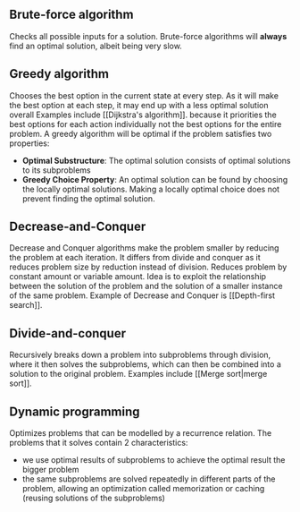 ## Brute-force algorithm
Checks all possible inputs for a solution. Brute-force algorithms will **always** find an optimal solution, albeit being very slow.
## Greedy algorithm
Chooses the best option in the current state at every step. As it will make the best option at each step, it may end up with a less optimal solution overall 
Examples include [[Dijkstra's algorithm]]. 
because it priorities the best options for each action individually not the best options for the entire problem. 
A greedy algorithm will be optimal if the problem satisfies two properties:
- **Optimal Substructure**: The optimal solution consists of optimal solutions to its subproblems
- **Greedy Choice Property**: An optimal solution can be found by choosing the locally optimal solutions. Making a locally optimal choice does not prevent finding the optimal solution.

## Decrease-and-Conquer
Decrease and Conquer algorithms make the problem smaller by reducing the problem at each iteration. 
It differs from divide and conquer as it reduces problem size by reduction instead of division. Reduces problem by constant amount or variable amount. 
Idea is to exploit the relationship between the solution of the problem and the solution of a smaller instance of the same problem. 
Example of Decrease and Conquer is [[Depth-first search]].
## Divide-and-conquer
Recursively breaks down a problem into subproblems through division, where it then solves the subproblems, which can then be combined into a solution to the original problem. Examples include [[Merge sort|merge sort]].
## Dynamic programming
Optimizes problems that can be modelled by a recurrence relation. The problems that it solves contain 2 characteristics:
- we use optimal results of subproblems to achieve the optimal result the bigger problem
- the same subproblems are solved repeatedly in different parts of the problem, allowing an optimization called memorization or caching (reusing solutions of the subproblems)

